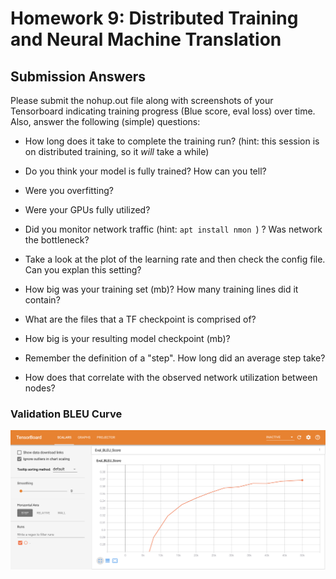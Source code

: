 # Homework 9: Distributed Training and Neural Machine Translation

## Submission Answers

Please submit the nohup.out file along with screenshots of your Tensorboard indicating training progress (Blue score, eval loss) over time.  Also, answer the following (simple) questions:
* How long does it take to complete the training run? (hint: this session is on distributed training, so it *will* take a while)


* Do you think your model is fully trained? How can you tell?


* Were you overfitting?


* Were your GPUs fully utilized?


* Did you monitor network traffic (hint:  ```apt install nmon ```) ? Was network the bottleneck?


* Take a look at the plot of the learning rate and then check the config file.  Can you explan this setting?


* How big was your training set (mb)? How many training lines did it contain?


* What are the files that a TF checkpoint is comprised of?


* How big is your resulting model checkpoint (mb)?


* Remember the definition of a "step". How long did an average step take?


* How does that correlate with the observed network utilization between nodes?


### Validation BLEU Curve
![Validation BLEU Curve](Eval_BLEU_Score_50k.png)
